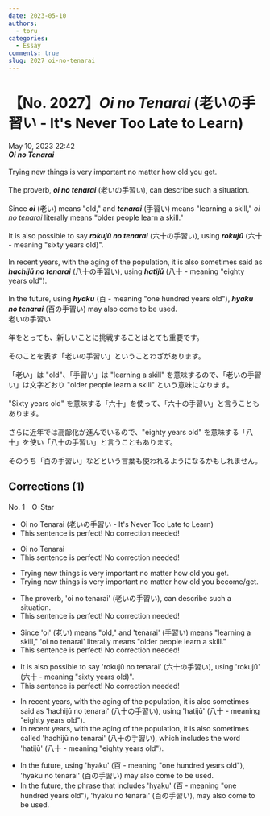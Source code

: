 ```yaml
---
date: 2023-05-10
authors:
  - toru
categories:
  - Essay
comments: true
slug: 2027_oi-no-tenarai
---
```


# 【No. 2027】<strong><em>Oi no Tenarai</strong></em> (老いの手習い - It's Never Too Late to Learn)
<div class="date">May 10, 2023 22:42</div>
<div id="post"><div id="body_show_ori">
<strong><em>Oi no Tenarai</strong></em><br/><br/>Trying new things is very important no matter how old you get.<br/><br/>The proverb, <strong><em>oi no tenarai</em></strong> (老いの手習い), can describe such a situation.<br/><br/>Since <strong><em>oi</em></strong> (老い) means "old," and <strong><em>tenarai</em></strong> (手習い) means "learning a skill," <em>oi no tenarai</em> literally means "older people learn a skill."<br/><br/>It is also possible to say <strong><em>rokujū no tenarai</em></strong> (六十の手習い), using <strong><em>rokujū</em></strong> (六十 - meaning "sixty years old)".<br/><br/>In recent years, with the aging of the population, it is also sometimes said as <strong><em>hachijū no tenarai</em></strong> (八十の手習い), using <strong><em>hatijū</em></strong> (八十 - meaning "eighty years old").<br/><br/>In the future, using <strong><em>hyaku</em></strong> (百 - meaning "one hundred years old"), <strong><em>hyaku no tenarai</em></strong> (百の手習い) may also come to be used.
</div></div>

<!-- more -->

<div id="post_ja"><div id="body_show_mo">
老いの手習い<br/><br/>年をとっても、新しいことに挑戦することはとても重要です。<br/><br/>そのことを表す「老いの手習い」ということわざがあります。<br/><br/>「老い」は "old"、「手習い」は "learning a skill" を意味するので、「老いの手習い」は文字どおり "older people learn a skill" という意味になります。<br/><br/>"Sixty years old" を意味する「六十」を使って、「六十の手習い」と言うこともあります。<br/><br/>さらに近年では高齢化が進んでいるので、"eighty years old" を意味する「八十」を使い「八十の手習い」と言うこともあります。<br/><br/>そのうち「百の手習い」などという言葉も使われるようになるかもしれません。
</div></div>

## Corrections (1)
<div id="block"><div class="first_name"> No. 1　<span class="just_name">O-Star</span></div><div id="block2">
<ul class="correction_field">
<li class="incorrect">Oi no Tenarai (老いの手習い - It's Never Too Late to Learn)</li>
<li class="corrected perfect">This sentence is perfect! No correction needed!</li>
</ul>
<ul class="correction_field">
<li class="incorrect">Oi no Tenarai</li>
<li class="corrected perfect">This sentence is perfect! No correction needed!</li>
</ul>
<ul class="correction_field">
<li class="incorrect">Trying new things is very important no matter how old you get.</li>
<li class="corrected correct">
Trying new things is very important no matter how old you <span class="f_blue">become/get</span>.
</li>
</ul>
<ul class="correction_field">
<li class="incorrect">The proverb, 'oi no tenarai' (老いの手習い), can describe such a situation.</li>
<li class="corrected perfect">This sentence is perfect! No correction needed!</li>
</ul>
<ul class="correction_field">
<li class="incorrect">Since 'oi' (老い) means "old," and 'tenarai' (手習い) means "learning a skill," 'oi no tenarai' literally means "older people learn a skill."</li>
<li class="corrected perfect">This sentence is perfect! No correction needed!</li>
</ul>
<ul class="correction_field">
<li class="incorrect">It is also possible to say 'rokujū no tenarai' (六十の手習い), using 'rokujū' (六十 - meaning "sixty years old)".</li>
<li class="corrected perfect">This sentence is perfect! No correction needed!</li>
</ul>
<ul class="correction_field">
<li class="incorrect">In recent years, with the aging of the population, it is also sometimes said as 'hachijū no tenarai' (八十の手習い), using 'hatijū' (八十 - meaning "eighty years old").</li>
<li class="corrected correct">
In recent years, with the aging<span class="f_gray"> of the</span> population, it is also sometimes <span class="f_bold">called</span> 'hachijū no tenarai' (八十の手習い), <span class="f_bold">which includes the word</span> 'hatijū' (八十 - meaning "eighty years old").
</li>
</ul>
<ul class="correction_field">
<li class="incorrect">In the future, using 'hyaku' (百 - meaning "one hundred years old"), 'hyaku no tenarai' (百の手習い) may also come to be used.</li>
<li class="corrected correct">
In the future,<span class="f_bold"> the phrase that includes</span> 'hyaku' (百 - meaning "one hundred years old"), 'hyaku no tenarai' (百の手習い)<span class="f_gray"><span class="f_bold">, </span></span>may also come to be used.
</li>
</ul>
</div></div>
